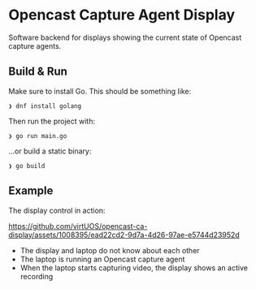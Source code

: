 # Opencast Capture Agent Display

Software backend for displays showing the current state of Opencast capture agents.

## Build & Run

Make sure to install Go. This should be something like:

```
❯ dnf install golang
```

Then run the project with:

```
❯ go run main.go
```

…or build a static binary:

```
❯ go build
```

## Example

The display control in action:

https://github.com/virtUOS/opencast-ca-display/assets/1008395/ead22cd2-9d7a-4d26-97ae-e5744d23952d

- The display and laptop do not know about each other
- The laptop is running an Opencast capture agent
- When the laptop starts capturing video, the display shows an active recording
